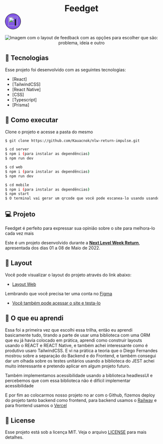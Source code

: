 <p align='center'> 
	<h1 align='center'>Feedget <div style="display: flex; justify-content: center; align-items: center; background-color: #8257E5; border:1px solid black; border-radius: 50%; width: 50px; height: 50px"><img style="width: 30px; height:30px; background-color: #8257E5;" src="https://i.imgur.com/K0OMYOH.png" alt="Imagem com um ícone de um balão de conversa"></div></h1>
</p>
<p align='center'> 
	<img src="https://i.imgur.com/FMKDnql.png" alt="Imagem com o layout de feedback com as opções para escolher que são: problema, ideia e outro">
</p>

## 🧪 Tecnologias

Esse projeto foi desenvolvido com as seguintes tecnologias:

- [React]
- [TailwindCSS]
- [React Native]
- [CSS]
- [Typescript]
- [Prisma]

## 🚀 Como executar

Clone o projeto e acesse a pasta do mesmo

```bash
$ git clone https://github.com/Kauacnok/nlw-return-impulse.git

$ cd server 
$ npm i (para instalar as dependências)
$ npm run dev

$ cd web
$ npm i (para instalar as dependências)
$ npm run dev

$ cd mobile
$ npm i (para instalar as dependências)
$ npm start
$ O terminal vai gerar um qrcode que você pode escanea-lo usando usando um celular, use o expo go para conseguir fazer o scan
```

## 💻 Projeto

Feedget é perfeito para expressar sua opinião sobre o site para melhora-lo cada vez mais

Este é um projeto desenvolvido durante a **[Next Level Week Return](https://nextlevelweek.com/)**, apresentada dos dias 01 a 08 de Maio de 2022.

## 🔖 Layout

Você pode visualizar o layout do projeto através do link abaixo:

- [Layout Web](https://www.figma.com/community/file/1102912516166573468/Feedback-Widget)

Lembrando que você precisa ter uma conta no [Figma](http://figma.com/)

- [Você também pode acessar o site e testa-lo](nlw-return-impulse-phi.vercel.app)

## 📖 O que eu aprendi

Essa foi a primeira vez que escolhi essa trilha, então eu aprendi basicamente tudo, tirando a parte de usar uma biblioteca com uma ORM que eu já havia colocado em prática, aprendi como construir layouts usando o REACT e REACT Native, e também achei interessante como é produtivo usaro TailwindCSS. E vi na prática a teoria que o Diego Fernandes mostrou sobre a separação do Backend e do Frontend, e também consegui dar um olhada sobre os testes unitários usando a biblioteca do JEST achei muito interessante e pretendo aplicar em algum projeto futuro.

Também implementamos acessibilidade usando a biblioteca headlessUI e percebemos que com essa biblioteca não é difícil implementar acessibilidade

E por fim ao colocarmos nosso projeto no ar com o Github, fizemos deploy do projeto tanto backend como frontend, para backend usamos o [Railway](https://railway.app/) e para frontend usamos o [Vercel](https://vercel.com/)

## 📝 License

Esse projeto está sob a licença MIT. Veja o arquivo [LICENSE](https://github.com/Kauacnok/nlw-return-impulse/blob/main/LICENSE) para mais detalhes.

